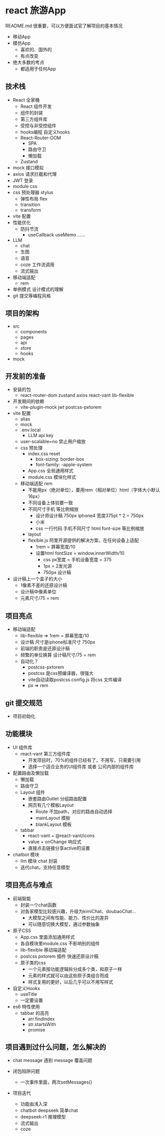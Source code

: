 # react 旅游App
README.md 很重要，可以方便面试官了解项目的基本情况
- 移动App
- 模仿App
  - 喜欢的、国外的
  - 有点改变
- 绝大多数的考点
  - 都适用于任何App

## 技术栈
- React 全家桶
  - React 组件开发
  - 组件的封装
  - 第三方组件库
  - 受控与非受控组件
  - hooks编程 自定义hooks
  - React-Router-DOM
    - SPA
    - 路由守卫
    - 懒加载
  - Zustand
- mock 接口模拟
- axios 请求拦截和代理
- JWT 登录
- module css
- css 预处理器 stylus
  - 弹性布局 flex
  - transition
  - transform
- vite 配置
- 性能优化
  - 防抖节流
    - useCallback useMemo ......
- LLM
  - chat
  - 生图
  - 语音
  - coze 工作流调用
  - 流式输出
- 移动端适配
  - rem
- 单例模式 设计模式的理解
- git 提交等编程风格

## 项目的架构
- src
  - components
  - pages
  - api
  - store
  - hooks
- mock

## 开发前的准备
- 安装的包
  - react-router-dom zustand axios react-vant lib-flexible
- 开发期间的依赖
  - vite-plugin-mock jwt postcss-pxtorem
- vite 配置
  - alias
  - mock
  - .env.local
    - LLM api key
  - user-scalable=no 禁止用户缩放
  - css 预处理
    - index.css reset
      - box-sizing: border-box
      - font-family: -apple-system
    - App.css 全局通用样式
    - module.css 模块化样式
  - 移动端适配 rem
    - 不能用px（绝对单位），要用rem（相对单位）html（字体大小默认16px）
    - 不同设备上体验要一致
    - 不同尺寸手机 等比例缩放
      - 设计师设计稿 750px iphone4 宽度375pt * 2 = 750px
      - 小米
      - css 一行代码 手机不同尺寸 html font-size 等比例缩放
    - layout
    - flexible.js 阿里开源提供的解决方案，在任何设备上适配
      - 1rem = 屏幕宽度/10
      - 设置html fontSize = window.innerWidth/10
        - css px宽度 = 手机设备宽度 = 375
        - 1px = 2发光源
        - 750px 设计稿
- 设计稿上一个盒子的大小
  - 1像素不差的还原设计稿
  - 设计稿中像素单位
  - 元素尺寸/75 = rem

## 项目亮点
- 移动端适配
  - lib-flexible => 1rem = 屏幕宽度/10
  - 设计稿 尺寸是iphone标准尺寸 750px
  - 前端的职责是还原设计稿
  - 频繁的单位换算 设计稿尺寸/75 = rem
  - 自动化？ 
    - postcss-pxtorem
    - postcss 是css预编译器，很强大
    - vite自动读取postcss.config.js 将css 文件编译
    - px => rem

## git 提交规范
- 项目初始化

## 功能模块
- UI 组件库
  - react-vant 第三方组件库 
    - 开发项目时，70%的组件已经有了，不用写，只需要引用
    - 选择一个适合业务的UI组件库 或者 公司内部的组件库
- 配置路由及懒加载
  - 懒加载
  - 路由守卫
  - Layout 组件
    - 嵌套路由Outlet 分组路由配置
    - 网页有几个模板Layout
      - Route 不加path，对应的路由自动选择
      - mainLayout 模板
      - blankLayout 模板
  - tabbar 
    - react-vant + @react-vant/icons
    - value + onChange 响应式
    - 直接点击链接分享active的设置
- chatbot 模块
  - llm 模块 chat 封装
  - 迭代chat，支持任意模型
## 项目亮点与难点
- 前端智能
  - 封装一个chat函数
  - 对各家模型比较感兴趣，升级为kimiChat、doubaoChat...
    - 大模型之间有性能、能力、性价比的差异
    - 可以随意切换大模型，通过参数抽象
- 原子CSS
  - App.css 里面添加通用样式
  - 各自模块里module.css 不影响别的组件
  - lib-flexible 移动端适配
  - postcss pxtorem 插件 快速还原设计稿
  - 原子类的css
    - 一个元素按功能逻辑拆分成多个类，和原子一样
    - 元素的样式就可以由这些原子类组合而成
    - 样式复用的更好，以后几乎可以不用写样式
- 自定义Hooks
  - useTitle
  - 一定要设置
- es6 特性使用
  - tabbar 的高亮
    - arr.findIndex
    - str.startsWith
    - promise
## 项目遇到过什么问题，怎么解决的
- chat message 遇到 message 覆盖问题
- 闭包陷阱问题
  - 一次事件里面，两次setMessages()

- 项目迭代
  - 功能由浅入深
  - chatbot deepseek 简单chat
  - deepseek-r1 推理模型
  - 流式输出
  - coze